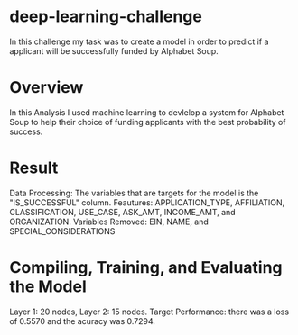 # deep-learning-challenge
In this challenge my task was to create a model in order to predict if a applicant will be successfully funded by Alphabet Soup.
# Overview
In this Analysis I used machine learning to devlelop a system for Alphabet Soup to help their choice of funding applicants with the best probability of success. 
# Result
Data Processing: The variables that are targets for the model is the "IS_SUCCESSFUL" column. 
Feautures: APPLICATION_TYPE, AFFILIATION, CLASSIFICATION, USE_CASE, ASK_AMT, INCOME_AMT,  and ORGANIZATION.
Variables Removed: EIN, NAME, and SPECIAL_CONSIDERATIONS
# Compiling, Training, and Evaluating the Model
Layer 1: 20 nodes, Layer 2: 15 nodes. 
Target Performance: there was a loss of 0.5570  and the acuracy was 0.7294.
